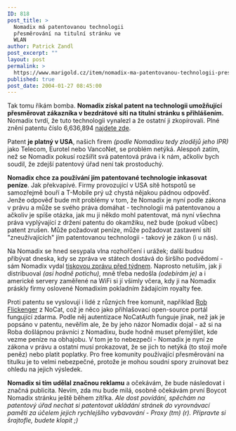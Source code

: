 ```yaml
---
ID: 818
post_title: >
  Nomadix má patentovanou technologii
  přesměrování na titulní stránku ve
  WLAN
author: Patrick Zandl
post_excerpt: ""
layout: post
permalink: >
  https://www.marigold.cz/item/nomadix-ma-patentovanou-technologii-presmerovani-na-titulni-stranku-ve-wlan
published: true
post_date: 2004-01-27 08:45:00
---
```

<P>Tak tomu říkám bomba. <STRONG>Nomadix získal patent na technologii umožňující přesměrovat zákazníka v bezdrátové síti na titulní stránku s přihlášením.</STRONG> Nomadix tvrdí, že tuto technologii vynalezl a že ostatní ji zkopírovali. Plné znění patentu číslo 6,636,894 <A href="http://patft.uspto.gov/netacgi/nph-Parser?Sect1=PTO1&amp;Sect2=HITOFF&amp;d=PALL&amp;p=1&amp;u=/netahtml/srchnum.htm&amp;r=1&amp;f=G&amp;l=50&amp;s1=6,636,894.WKU.&amp;OS=PN/6,636,894&amp;RS=PN/6,636,894">najdete zde</A>. </P>
<P>Patent <STRONG>je platný v USA</STRONG>, našich firem <EM>(podle Nomadixu tedy zlodějů jeho IPR) </EM>jako Telecom, Eurotel nebo VancoNet, se problém netýká. Alespoň zatím, než se Nomadix pokusí rozšířit svá patentová práva i k nám, ačkoliv bych soudil, že zdejší patentový úřad není tak prostoduchý. </P>
<P><STRONG>Nomadix chce za používání jím patentované technologie inkasovat peníze</STRONG>. Jak překvapivé. Firmy provozující v USA sítě hotspotů se samozřejmě bouří a T-Mobile prý už chystá nějakou pádnou odpověď. Jenže odpověď bude mít problémy v tom, že Nomadix je nyní podle zákona v právu a může se svého práva domáhat - technologii má patentovanou a ačkoliv je spíše otázka, jak mu ji někdo mohl patentovat, má nyní všechna práva vyplývající z držení patentu do okamžiku, než bude (pokud vůbec) patent zrušen. Může požadovat peníze, může požadovat zastavení sítí "zneužívajících" jím patentovanou technologii - takový je zákon (i u nás). </P>
<P>Na Nomadix se hned sesypala vlna rozhořčení&#160;i urážek; další budou přibývat dneska, kdy se zpráva ve státech dostává do širšího podvědomí - sám Nomadix vydal <A href="http://www.nomadix.com/company/pressroom/pressrelease.asp?id=PR01200401">tiskovou zprávu před týdnem</A>. Naprosto netuším, jak ji distribuoval <EM>(asi hodně potichu),</EM> mně třeba nedošla <EM>(odebírám je)</EM> a i americké servery zaměřené na WiFi si jí všimly včera, kdy ji na Nomadix práskly firmy oslovené Nomadixím pokladním žádajícím royalty fee.</P>
<P>Proti patentu se vyslovují i lidé z různých free komunit, například <A href="http://lists.nocat.net/pipermail/nocat/2004-January/004193.html">Rob Flickenger</A> z NoCat, což je něco jako přihlašovací open-source portál fungující zdarma. Podle něj autentizace NoCatAuth funguje jinak, než jak je popsáno v patentu, nevěřím ale, že by jeho názor Nomadix dojal - až si na Roba došlápnou právníci z Nomadixu, bude hodně muset přemýšlet, kde vezme peníze na obhajobu. V tom je to nebezpečí - Nomadix je nyní ze zákona v právu a ostatní musí prokazovat, že se jich to netýká (to stojí moře peněz) nebo platit poplatky. Pro free komunity používající přesměrování na titulku je to velmi nebezpečné, protože je mohou soudní spory zruinovat bez ohledu na jejich výsledek.</P>
<P><STRONG>Nomadix si tím udělal značnou reklamu</STRONG> a očekávám, že bude následovat i značná publicita. Nevím, zda mu bude milá, osobně očekávám první Boycot Nomadix stránku ještě během zítřka. <I>Ale dost povídání, spěchám na patentový úřad nechat si patentovat ukládání stránek do vyrovnávací paměti za účelem jejich rychlejšího vybavování - Proxy (tm) (r). Připravte si šrajtofle, budete klopit ;)</I></P>